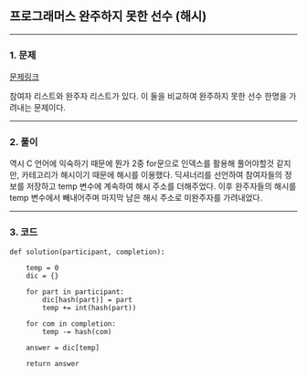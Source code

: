## 프로그래머스 완주하지 못한 선수 (해시)

---

### 1\. 문제

[문제링크](https://programmers.co.kr/learn/courses/30/lessons/42576)


참여자 리스트와 완주자 리스트가 있다. 이 둘을 비교하여 완주하지 못한 선수 한명을 가려내는 문제이다.

---

### 2\. 풀이

역시 C 언어에 익숙하기 때문에 뭔가 2중 for문으로 인덱스를 활용해 풀어야할것 같지만, 카테고리가 해시이기 때문에 해시를 이용했다. 딕셔너리를 선언하여 참여자들의 정보를 저장하고 temp 변수에 계속하여 해시 주소를 더해주었다. 이후 완주자들의 해시를 temp 변수에서 빼내어주며 마지막 남은 해시 주소로 미완주자를 가려내었다.

---

### 3\. 코드

```
def solution(participant, completion):

    temp = 0
    dic = {}

    for part in participant:
        dic[hash(part)] = part
        temp += int(hash(part))

    for com in completion:
        temp -= hash(com)

    answer = dic[temp]

    return answer
```